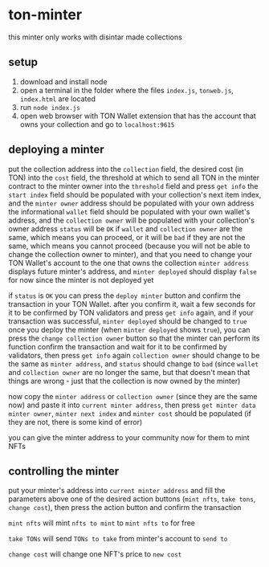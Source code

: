 # ton-minter
this minter only works with disintar made collections
## setup
1) download and install node
2) open a terminal in the folder where the files `index.js`, `tonweb.js`, `index.html` are located
3) run `node index.js`
4) open web browser with TON Wallet extension that has the account that owns your collection and go to `localhost:9615`
## deploying a minter
put the collection address into the `collection` field, the desired cost (in TON) into the `cost` field, the threshold at which to send all TON in the minter contract to the minter owner into the `threshold` field and press `get info`
the `start index` field should be populated with your collection's next item index, and the `minter owner` address should be populated with your own address
the informational `wallet` field should be populated with your own wallet's address, and the `collection owner` will be populated with your collection's owner address
`status` will be `OK` if `wallet` and `collection owner` are the same, which means you can proceed, or it will be `bad` if they are not the same, which means you cannot proceed (because you will not be able to change the collection owner to minter), and that you need to change your TON Wallet's account to the one that owns the collection
`minter address` displays future minter's address, and `minter deployed` should display `false` for now since the minter is not deployed yet

if `status` is `OK` you can press the `deploy minter` button and confirm the transaction in your TON Wallet. after you confirm it, wait a few seconds for it to be confirmed by TON validators and press `get info` again, and if your transaction was successful, `minter deployed` should be changed to `true`
once you deploy the minter (when `minter deployed` shows `true`), you can press the `change collection owner` button so that the minter can perform its function
confirm the transaction and wait for it to be confirmed by validators, then press `get info` again
`collection owner` should change to be the same as `minter address`, and `status` should change to `bad` (since `wallet` and `collection owner` are no longer the same, but that doesn't mean that things are wrong - just that the collection is now owned by the minter)

now copy the `minter address` or `collection owner` (since they are the same now) and paste it into `current minter address`, then press `get minter data`
`minter owner`, `minter next index` and `minter cost` should be populated (if they are not, there is some kind of error)

you can give the minter address to your community now for them to mint NFTs
## controlling the minter
put your minter's address into `current minter address` and fill the parameters above one of the desired action buttons (`mint nfts`, `take tons`, `change cost`), then press the action button and confirm the transaction

`mint nfts` will mint `nfts to mint` to `mint nfts to` for free

`take TONs` will send `TONs to take` from minter's account to `send to`

`change cost` will change one NFT's price to `new cost`